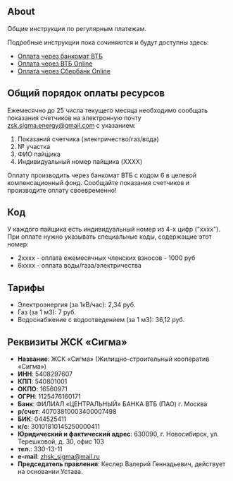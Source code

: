 ## About

Общие инструкции по регулярным платежам.

Подробные инструкции пока сочиняются и будут доступны здесь:
- [Оплата через банкомат ВТБ](pay-via-vtb-atm.md)
- [Оплата через ВТБ Online](pay-via-vtb-online.md)
- [Оплата через Сбербанк Online](pay-via-sber-online.md)


## Общий порядок оплаты ресурсов

Ежемесячно до 25 числа текущего месяца необходимо сообщать показания счетчиков на электронную почту [zsk.sigma.energy@gmail.com](zsk.sigma.energy@gmail.com) с указанием:
1. Показаний счетчика (электричество/газ/вода)
2. № участка
3. ФИО пайщика
4. Индивидуальный номер пайщика (XXXX)

Оплату производить через банкомат ВТБ с кодом 6 в целевой компенсационный фонд.
Сообщайте показания счетчиков и производите оплату своевременно!

## Код

У каждого пайщика есть индивидуальный номер из 4-х цифр ("хххх"). При оплате нужно указывать специальные коды, содержащие этот номер:

- 2хххх - оплата ежемесячных членских взносов - 1000 руб
- 6хххх - оплата воды/газа/электричества

## Тарифы 

- Электроэнергия (за 1кВ/час): 2,34 руб.
- Газ (за 1 м3): 7 руб.
- Водоснабжение с водоотведением (за 1 м3): 36,12 руб.

## Реквизиты ЖСК «Сигма»

- **Название**: ЖСК «Сигма» (Жилищно-строительный кооператив «Сигма»)
- **ИНН**: 5408297607
- **КПП**: 540801001
- **ОКПО**: 16560971
- **ОГРН**: 1125476160171
- **Банк**: ФИЛИАЛ «ЦЕНТРАЛЬНЫЙ» БАНКА ВТБ (ПАО) г. Москва
- **р/счет**: 40703810003400007498
- **БИК**: 044525411
- **к/с**: 30101810145250000411
- **Юридический и фактический адрес**: 630090, г. Новосибирск, ул. Терешковой, д. 30, офис 103
- **тел.**: 330-13-11
- **e-mail**: [zhsk_sigma@mail.ru](zhsk_sigma@mail.ru)
- **Председатель правления**: Кеслер Валерий Геннадьевич, действует на основании Устава.
